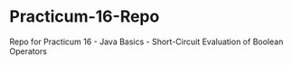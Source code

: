# Practicum-16-Repo
Repo for Practicum 16 - Java Basics - Short-Circuit Evaluation of Boolean Operators
